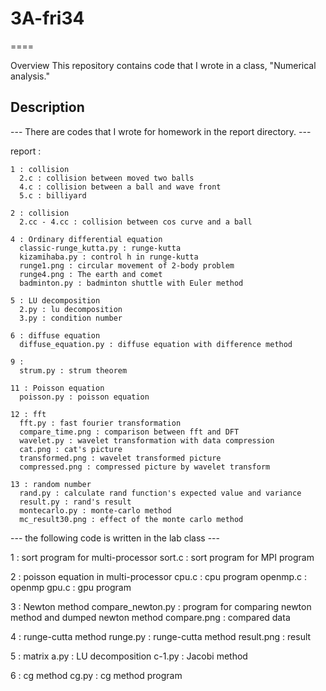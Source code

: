 # 3A-fri34
====

Overview
  This repository contains code that I wrote in a class, "Numerical analysis."

## Description

  --- There are codes that I wrote for homework in the report directory. ---

  report :

    1 : collision
      2.c : collision between moved two balls
      4.c : collision between a ball and wave front
      5.c : billiyard

    2 : collision
      2.cc - 4.cc : collision between cos curve and a ball

    4 : Ordinary differential equation
      classic-runge_kutta.py : runge-kutta
      kizamihaba.py : control h in runge-kutta
      runge1.png : circular movement of 2-body problem
      runge4.png : The earth and comet
      badminton.py : badminton shuttle with Euler method

    5 : LU decomposition
      2.py : lu decomposition
      3.py : condition number

    6 : diffuse equation
      diffuse_equation.py : diffuse equation with difference method

    9 :
      strum.py : strum theorem

    11 : Poisson equation
      poisson.py : poisson equation

    12 : fft
      fft.py : fast fourier transformation
      compare_time.png : comparison between fft and DFT
      wavelet.py : wavelet transformation with data compression
      cat.png : cat's picture
      transformed.png : wavelet transformed picture
      compressed.png : compressed picture by wavelet transform

    13 : random number
      rand.py : calculate rand function's expected value and variance
      result.py : rand's result
      montecarlo.py : monte-carlo method
      mc_result30.png : effect of the monte carlo method


  --- the following code is written in the lab class ---

  1 : sort program for multi-processor
    sort.c : sort program for MPI program

  2 : poisson equation in multi-processor
    cpu.c : cpu program
    openmp.c : openmp
    gpu.c : gpu program

  3 : Newton method
    compare_newton.py : program for comparing newton method and dumped newton method
    compare.png : compared data

  4 : runge-cutta method
    runge.py : runge-cutta method
    result.png : result

  5 : matrix
    a.py : LU decomposition
    c-1.py : Jacobi method

  6 : cg method
    cg.py : cg method program
